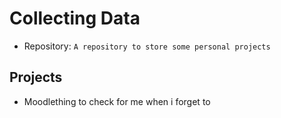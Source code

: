 # Collecting Data

- Repository: `A repository to store some personal projects`

## Projects
- Moodlething to check for me when i forget to
